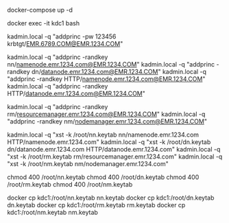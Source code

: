 docker-compose up -d

docker exec -it kdc1 bash

kadmin.local -q "addprinc -pw 123456 krbtgt/EMR.6789.COM@EMR.1234.COM"

kadmin.local -q "addprinc -randkey nn/namenode.emr.1234.com@EMR.1234.COM"
kadmin.local -q "addprinc -randkey dn/datanode.emr.1234.com@EMR.1234.COM"
kadmin.local -q "addprinc -randkey HTTP/namenode.emr.1234.com@EMR.1234.COM"
kadmin.local -q "addprinc -randkey HTTP/datanode.emr.1234.com@EMR.1234.COM"


kadmin.local -q "addprinc -randkey rm/resourcemanager.emr.1234.com@EMR.1234.COM"
kadmin.local -q "addprinc -randkey nm/nodemanager.emr.1234.com@EMR.1234.COM"


kadmin.local -q "xst -k /root/nn.keytab nn/namenode.emr.1234.com HTTP/namenode.emr.1234.com"
kadmin.local -q "xst -k /root/dn.keytab dn/datanode.emr.1234.com HTTP/datanode.emr.1234.com"
kadmin.local -q "xst -k /root/rm.keytab rm/resourcemanager.emr.1234.com"
kadmin.local -q "xst -k /root/nm.keytab nm/nodemanager.emr.1234.com"


chmod 400 /root/nn.keytab
chmod 400 /root/dn.keytab
chmod 400 /root/rm.keytab
chmod 400 /root/nm.keytab



docker cp kdc1:/root/nn.keytab nn.keytab
docker cp kdc1:/root/dn.keytab dn.keytab
docker cp kdc1:/root/rm.keytab rm.keytab
docker cp kdc1:/root/nm.keytab nm.keytab